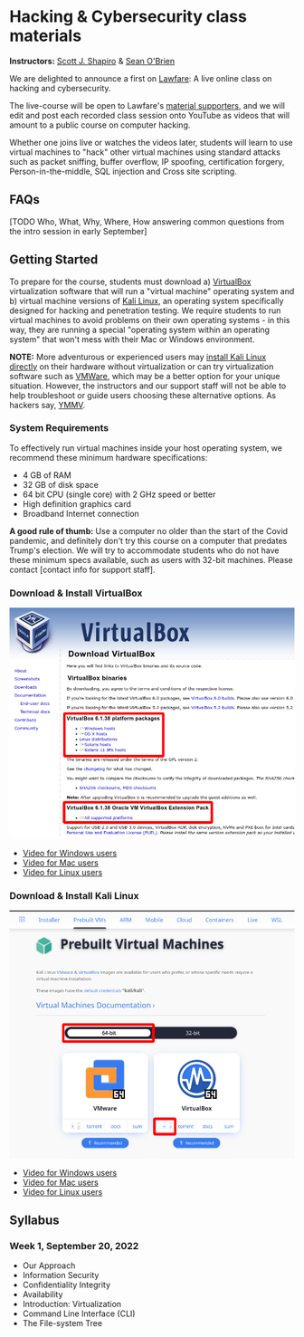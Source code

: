 # Hacking &amp; Cybersecurity class materials
**Instructors:** [Scott J. Shapiro](mailto:scott.shapiro@yale.edu) &amp; [Sean O'Brien](mailto:sean.obrien@yale.edu)

We are delighted to announce a first on [Lawfare](https://www.lawfareblog.com/lawfare-hacking-and-cybersecurity-course): A live online class on hacking and cybersecurity.

The live-course will be open to Lawfare's [material supporters](https://www.patreon.com/lawfare), and we will edit and post each recorded class session onto YouTube as videos that will amount to a public course on computer hacking. 

Whether one joins live or watches the videos later, students will learn to use virtual machines to "hack" other virtual machines using standard attacks such as packet sniffing, buffer overflow, IP spoofing, certification forgery, Person-in-the-middle, SQL injection and Cross site scripting.

## FAQs

[TODO Who, What, Why, Where, How answering common questions from the intro session in early September]

## Getting Started

To prepare for the course, students must download a) [VirtualBox](https://virtualbox.org) virtualization software that will run a "virtual machine" operating system and b) virtual machine versions of [Kali Linux](https://www.kali.org/get-kali/#kali-virtual-machines), an operating system specifically designed for hacking and penetration testing. We require students to run virtual machines to avoid problems on their own operating systems - in this way, they are running a special "operating system within an operating system" that won't mess with their Mac or Windows environment.

**NOTE:** More adventurous or experienced users may [install Kali Linux directly](https://www.kali.org/get-kali/) on their hardware without virtualization or can try virtualization software such as [VMWare](https://www.vmware.com), which may be a better option for your unique situation. However, the instructors and our support staff will not be able to help troubleshoot or guide users choosing these alternative options. As hackers say, [YMMV](https://www.howtogeek.com/693183/what-does-ymmv-mean-and-how-do-you-use-it/).

### System Requirements

To effectively run virtual machines inside your host operating system, we recommend these minimum hardware specifications: 

* 4 GB of RAM
* 32 GB of disk space
* 64 bit CPU (single core) with 2 GHz speed or better
* High definition graphics card
* Broadband Internet connection

**A good rule of thumb:** Use a computer no older than the start of the Covid pandemic, and definitely don't try this course on a computer that predates Trump's election.  We will try to accommodate students who do not have these minimum specs available, such as users with 32-bit machines.  Please contact [contact info for support staff].

### Download & Install VirtualBox

<img src="virtualbox-download.png" />

* [Video for Windows users]()
* [Video for Mac users]()
* [Video for Linux users]()

### Download & Install Kali Linux

<img src="kali-download.png" />

* [Video for Windows users]()
* [Video for Mac users]()
* [Video for Linux users]()

## Syllabus

### Week 1, September 20, 2022

* Our Approach
* Information Security
* Confidentiality Integrity
* Availability
* Introduction: Virtualization
* Command Line Interface (CLI)
* The File-system Tree


